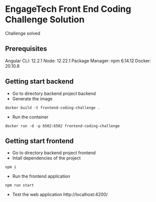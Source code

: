 # EngageTech Front End Coding Challenge Solution

Challenge solved

## Prerequisites
Angular CLI: 12.2.1
Node: 12.22.1
Package Manager: npm 6.14.12
Docker: 20.10.8

## Getting start backend
* Go to directory backend project backend
* Generate the image
```
docker build -t frontend-coding-challenge .
```
* Run the container
```
docker run -d -p 6502:6502 frontend-coding-challenge
```

## Getting start frontend
* Go to directory backend project frontend
* Intall dependencies of the project
```
npm i
```
* Run the frontend application
```
npm run start
```
* Test the web application http://localhost:4200/

